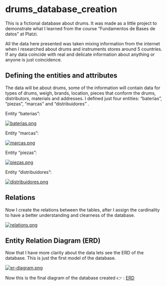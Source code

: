 # drums_database_creation
This is a fictional database about drums. It was made as a little project to demonstrate what I learned from the course “Fundamentos de Bases de datos” at Platzi.

All the data here presented was taken mixing information from the internet when I researched about drums and instruments stores around 5 countries. If any data coincide with real and delicate information about anything or anyone is just coincidence.

## Defining the entities and attributes

The data will be about drums, some of the information will contain data for types of drums, weigh, brands, location, pieces that conform the drums, distributors, materials and addresses. I defined just four entities: “baterías”, “piezas”, “marcas” and “distribuidores” .

Entity “baterias”:

[![baterias.png](https://i.postimg.cc/ncWrQpLb/baterias.png)](https://postimg.cc/QHph2L50)

Entity “marcas”:

[![marcas.png](https://i.postimg.cc/0jBkm0Pd/marcas.png)](https://postimg.cc/q62HHntz)

Entity “piezas”:

[![piezas.png](https://i.postimg.cc/rynFvMx0/piezas.png)](https://postimg.cc/F1S4StPN)

Entity “distribuidores”:

[![distribuidores.png](https://i.postimg.cc/x1HfJm7M/distribuidores.png)](https://postimg.cc/9Dm5sDcQ)

## Relations

Now I create the relations between the tables, after I assign the cardinality to have a better understanding and clearness of the database.

[![relations.png](https://i.postimg.cc/tTrpQNZQ/relations.png)](https://postimg.cc/DJbt1sPB)

## Entity Relation Diagram (ERD)

Now that I have more clarity about the data lets see the ERD of the database. This is just the first model of the database.

[![er-diagram.png](https://i.postimg.cc/kXR9z87z/er-diagram.png)](https://postimg.cc/8jGqr7Jm)

Now this is the final diagram of the database created :point_right: : [ERD](drums_ERD.png)